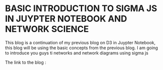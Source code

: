 # BASIC INTRODUCTION TO SIGMA JS IN JUYPTER NOTEBOOK AND NETWORK SCIENCE


This blog is a continuation of my previous blog on D3 in Juypter Notebook, this blog will be using the basic concepts from the previous blog. I am going to introduce you guys ti networks and network diagrams using sigma js

The link to the blog : 
